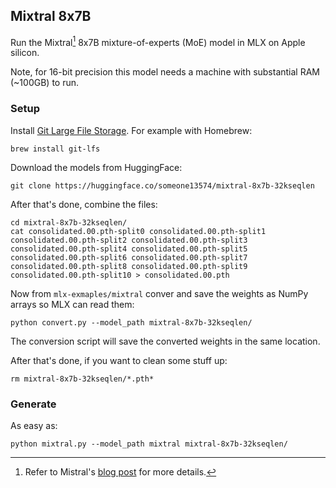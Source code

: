 ## Mixtral 8x7B

Run the Mixtral[^mixtral] 8x7B mixture-of-experts (MoE) model in MLX on Apple silicon.

Note, for 16-bit precision this model needs a machine with substantial RAM (~100GB) to run.

### Setup

Install [Git Large File
Storage](https://docs.github.com/en/repositories/working-with-files/managing-large-files/installing-git-large-file-storage).
For example with Homebrew:

```
brew install git-lfs
```

Download the models from HuggingFace:

```
git clone https://huggingface.co/someone13574/mixtral-8x7b-32kseqlen
```

After that's done, combine the files:
```
cd mixtral-8x7b-32kseqlen/
cat consolidated.00.pth-split0 consolidated.00.pth-split1 consolidated.00.pth-split2 consolidated.00.pth-split3 consolidated.00.pth-split4 consolidated.00.pth-split5 consolidated.00.pth-split6 consolidated.00.pth-split7 consolidated.00.pth-split8 consolidated.00.pth-split9 consolidated.00.pth-split10 > consolidated.00.pth
```

Now from `mlx-exmaples/mixtral` conver and save the weights as NumPy arrays so
MLX can read them:

```
python convert.py --model_path mixtral-8x7b-32kseqlen/
```

The conversion script will save the converted weights in the same location.

After that's done, if you want to clean some stuff up:

```
rm mixtral-8x7b-32kseqlen/*.pth*
```

### Generate

As easy as:

```
python mixtral.py --model_path mixtral mixtral-8x7b-32kseqlen/
```

[^mixtral]: Refer to Mistral's [blog post](https://mistral.ai/news/mixtral-of-experts/) for more details.
